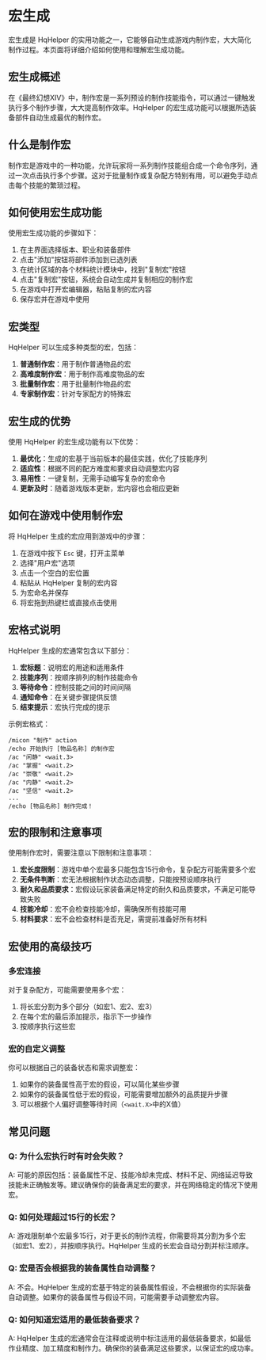 # 宏生成

宏生成是 HqHelper 的实用功能之一，它能够自动生成游戏内制作宏，大大简化制作过程。本页面将详细介绍如何使用和理解宏生成功能。

## 宏生成概述

在《最终幻想XIV》中，制作宏是一系列预设的制作技能指令，可以通过一键触发执行多个制作步骤，大大提高制作效率。HqHelper 的宏生成功能可以根据所选装备部件自动生成最优的制作宏。

## 什么是制作宏

制作宏是游戏中的一种功能，允许玩家将一系列制作技能组合成一个命令序列，通过一次点击执行多个步骤。这对于批量制作或复杂配方特别有用，可以避免手动点击每个技能的繁琐过程。

## 如何使用宏生成功能

使用宏生成功能的步骤如下：

1. 在主界面选择版本、职业和装备部件
2. 点击"添加"按钮将部件添加到已选列表
3. 在统计区域的各个材料统计模块中，找到"复制宏"按钮
4. 点击"复制宏"按钮，系统会自动生成并复制相应的制作宏
5. 在游戏中打开宏编辑器，粘贴复制的宏内容
6. 保存宏并在游戏中使用

## 宏类型

HqHelper 可以生成多种类型的宏，包括：

1. **普通制作宏**：用于制作普通物品的宏
2. **高难度制作宏**：用于制作高难度物品的宏
3. **批量制作宏**：用于批量制作物品的宏
4. **专家制作宏**：针对专家配方的特殊宏

## 宏生成的优势

使用 HqHelper 的宏生成功能有以下优势：

1. **最优化**：生成的宏基于当前版本的最佳实践，优化了技能序列
2. **适应性**：根据不同的配方难度和要求自动调整宏内容
3. **易用性**：一键复制，无需手动编写复杂的宏命令
4. **更新及时**：随着游戏版本更新，宏内容也会相应更新

## 如何在游戏中使用制作宏

将 HqHelper 生成的宏应用到游戏中的步骤：

1. 在游戏中按下 `Esc` 键，打开主菜单
2. 选择"用户宏"选项
3. 点击一个空白的宏位置
4. 粘贴从 HqHelper 复制的宏内容
5. 为宏命名并保存
6. 将宏拖到热键栏或直接点击使用

## 宏格式说明

HqHelper 生成的宏通常包含以下部分：

1. **宏标题**：说明宏的用途和适用条件
2. **技能序列**：按顺序排列的制作技能命令
3. **等待命令**：控制技能之间的时间间隔
4. **通知命令**：在关键步骤提供反馈
5. **结束提示**：宏执行完成的提示

示例宏格式：

```
/micon "制作" action
/echo 开始执行 [物品名称] 的制作宏
/ac "闲静" <wait.3>
/ac "掌握" <wait.2>
/ac "崇敬" <wait.2>
/ac "内静" <wait.2>
/ac "坚信" <wait.2>
...
/echo [物品名称] 制作完成！
```

## 宏的限制和注意事项

使用制作宏时，需要注意以下限制和注意事项：

1. **宏长度限制**：游戏中单个宏最多只能包含15行命令，复杂配方可能需要多个宏
2. **无条件判断**：宏无法根据制作状态动态调整，只能按预设顺序执行
3. **耐久和品质要求**：宏假设玩家装备满足特定的耐久和品质要求，不满足可能导致失败
4. **技能冷却**：宏不会检查技能冷却，需确保所有技能可用
5. **材料要求**：宏不会检查材料是否充足，需提前准备好所有材料

## 宏使用的高级技巧

### 多宏连接

对于复杂配方，可能需要使用多个宏：

1. 将长宏分割为多个部分（如宏1、宏2、宏3）
2. 在每个宏的最后添加提示，指示下一步操作
3. 按顺序执行这些宏

### 宏的自定义调整

你可以根据自己的装备状态和需求调整宏：

1. 如果你的装备属性高于宏的假设，可以简化某些步骤
2. 如果你的装备属性低于宏的假设，可能需要增加额外的品质提升步骤
3. 可以根据个人偏好调整等待时间（`<wait.X>`中的X值）

## 常见问题

### Q: 为什么宏执行时有时会失败？

A: 可能的原因包括：装备属性不足、技能冷却未完成、材料不足、网络延迟导致技能未正确触发等。建议确保你的装备满足宏的要求，并在网络稳定的情况下使用宏。

### Q: 如何处理超过15行的长宏？

A: 游戏限制单个宏最多15行，对于更长的制作流程，你需要将其分割为多个宏（如宏1、宏2），并按顺序执行。HqHelper 生成的长宏会自动分割并标注顺序。

### Q: 宏是否会根据我的装备属性自动调整？

A: 不会。HqHelper 生成的宏基于特定的装备属性假设，不会根据你的实际装备自动调整。如果你的装备属性与假设不同，可能需要手动调整宏内容。

### Q: 如何知道宏适用的最低装备要求？

A: HqHelper 生成的宏通常会在注释或说明中标注适用的最低装备要求，如最低作业精度、加工精度和制作力。确保你的装备满足这些要求，以保证宏的成功率。

